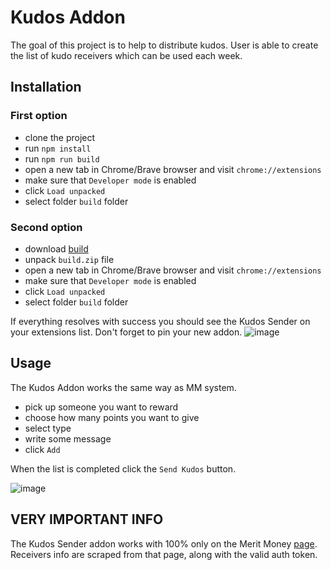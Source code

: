 # Kudos Addon

The goal of this project is to help to distribute kudos.
User is able to create the list of kudo receivers which can be used each week.

## Installation

### First option

- clone the project
- run `npm install`
- run `npm run build`
- open a new tab in Chrome/Brave browser and visit `chrome://extensions`
- make sure that `Developer mode` is enabled
- click `Load unpacked` 
- select folder `build` folder

### Second option
- download [build](https://github.com/mateuszwu/kudos_addon/blob/build_v_0_1_0/build.zip)
- unpack `build.zip` file
- open a new tab in Chrome/Brave browser and visit `chrome://extensions`
- make sure that `Developer mode` is enabled
- click `Load unpacked` 
- select folder `build` folder

If everything resolves with success you should see the Kudos Sender on your extensions list.
Don't forget to pin your new addon.
![image](https://user-images.githubusercontent.com/18404037/132961154-36ded6f7-1b9a-4bac-8897-6259787e75b5.png)

## Usage

The Kudos Addon works the same way as MM system.
- pick up someone you want to reward
- choose how many points you want to give
- select type
- write some message
- click `Add`

When the list is completed click the `Send Kudos` button.

![image](https://user-images.githubusercontent.com/18404037/132961830-b5c95f9c-0d30-4b6d-b20e-cac11cfe34e4.png)

## VERY IMPORTANT INFO

The Kudos Sender addon works with 100% only on the Merit Money [page](https://d.selleo.com/mm/kudos).
Receivers info are scraped from that page, along with the valid auth token.

